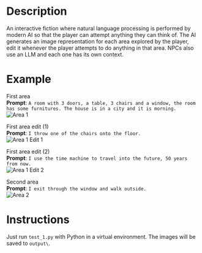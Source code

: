 # Description
An interactive fiction where natural language processing is performed by modern AI so that the player can attempt anything they can think of.
The AI generates an image representation for each area explored by the player, edit it whenever the player attempts to do anything in that area.
NPCs also use an LLM and each one has its own context.

# Example
First area
<br>
**Prompt**: `A room with 3 doors, a table, 3 chairs and a window, the room has some furnitures. The house is in a city and it is morning.`
<br>
![Area 1](examples/area_1.avif)

First area edit (1)
<br>
**Prompt**: `I throw one of the chairs onto the floor.`
<br>
![Area 1 Edit 1](examples/area_1_edit_1.avif)

First area edit (2)
<br>
**Prompt**: `I use the time machine to travel into the future, 50 years from now.`
<br>
![Area 1 Edit 2](examples/area_1_edit_2.avif)

Second area
<br>
**Prompt**: `I exit through the window and walk outside.`
<br>
![Area 2](examples/area_2.avif)


# Instructions
Just run `test_1.py` with Python in a virtual environment. The images will be saved to `output\`.